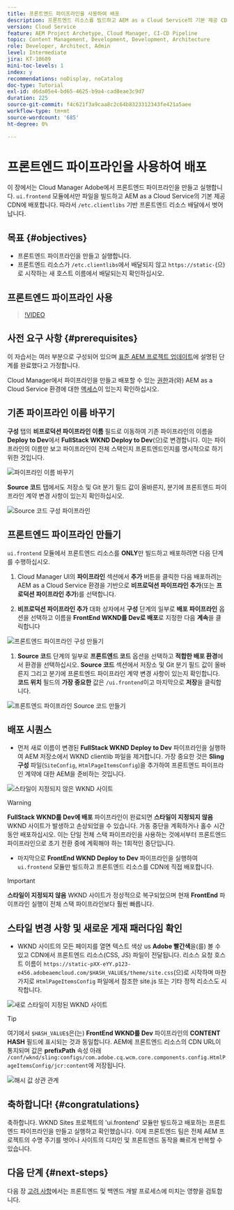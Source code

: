 ```yaml
---
title: 프론트엔드 파이프라인을 사용하여 배포
description: 프론트엔드 리소스를 빌드하고 AEM as a Cloud Service의 기본 제공 CDN에 배포하는 프론트엔드 파이프라인을 만들고 실행하는 방법에 대해 알아봅니다.
version: Cloud Service
feature: AEM Project Archetype, Cloud Manager, CI-CD Pipeline
topic: Content Management, Development, Development, Architecture
role: Developer, Architect, Admin
level: Intermediate
jira: KT-10689
mini-toc-levels: 1
index: y
recommendations: noDisplay, noCatalog
doc-type: Tutorial
exl-id: d6da05e4-bd65-4625-b9a4-cad8eae3c9d7
duration: 225
source-git-commit: f4c621f3a9caa8c2c64b8323312343fe421a5aee
workflow-type: tm+mt
source-wordcount: '685'
ht-degree: 0%

---
```


# 프론트엔드 파이프라인을 사용하여 배포

이 장에서는 Cloud Manager Adobe에서 프론트엔드 파이프라인을 만들고 실행합니다. `ui.frontend` 모듈에서만 파일을 빌드하고 AEM as a Cloud Service의 기본 제공 CDN에 배포합니다. 따라서 `/etc.clientlibs` 기반 프론트엔드 리소스 배달에서 벗어납니다.


## 목표 {#objectives}

* 프론트엔드 파이프라인을 만들고 실행합니다.
* 프론트엔드 리소스가 `/etc.clientlibs`에서 배달되지 않고 `https://static-`(으)로 시작하는 새 호스트 이름에서 배달되는지 확인하십시오.

## 프론트엔드 파이프라인 사용

>[!VIDEO](https://video.tv.adobe.com/v/3409420?quality=12&learn=on)

## 사전 요구 사항 {#prerequisites}

이 자습서는 여러 부분으로 구성되어 있으며 [표준 AEM 프로젝트 업데이트](./update-project.md)에 설명된 단계를 완료했다고 가정합니다.

Cloud Manager에서 파이프라인을 만들고 배포할 수 있는 [권한](https://experienceleague.adobe.com/docs/experience-manager-cloud-manager/content/requirements/users-and-roles.html?lang=en#role-definitions)과(와) AEM as a Cloud Service 환경에 대한 [액세스](https://experienceleague.adobe.com/docs/experience-manager-cloud-service/content/implementing/using-cloud-manager/manage-environments.html)이 있는지 확인하십시오.

## 기존 파이프라인 이름 바꾸기

__구성__ 탭의 __비프로덕션 파이프라인 이름__ 필드로 이동하여 기존 파이프라인의 이름을 __Deploy to Dev__&#x200B;에서 __FullStack WKND Deploy to Dev__(으)로 변경합니다. 이는 파이프라인의 이름만 보고 파이프라인이 전체 스택인지 프론트엔드인지를 명시적으로 하기 위한 것입니다.

![파이프라인 이름 바꾸기](assets/fullstack-wknd-deploy-dev-pipeline.png)


__Source 코드__ 탭에서도 저장소 및 Git 분기 필드 값이 올바른지, 분기에 프론트엔드 파이프라인 계약 변경 사항이 있는지 확인하십시오.

![Source 코드 구성 파이프라인](assets/fullstack-wknd-source-code-config.png)


## 프론트엔드 파이프라인 만들기

`ui.frontend` 모듈에서 프론트엔드 리소스를 __ONLY__&#x200B;만 빌드하고 배포하려면 다음 단계를 수행하십시오.

1. Cloud Manager UI의 __파이프라인__ 섹션에서 __추가__ 버튼을 클릭한 다음 배포하려는 AEM as a Cloud Service 환경을 기반으로 __비프로덕션 파이프라인 추가__(또는 __프로덕션 파이프라인 추가__)를 선택합니다.

1. __비프로덕션 파이프라인 추가__ 대화 상자에서 __구성__ 단계의 일부로 __배포 파이프라인__ 옵션을 선택하고 이름을 __FrontEnd WKND를 Dev로 배포__&#x200B;로 지정한 다음 __계속__&#x200B;을 클릭합니다

![프론트엔드 파이프라인 구성 만들기](assets/create-frontend-pipeline-configs.png)

1. __Source 코드__ 단계의 일부로 __프론트엔드 코드__ 옵션을 선택하고 __적합한 배포 환경__&#x200B;에서 환경을 선택하십시오. __Source 코드__ 섹션에서 저장소 및 Git 분기 필드 값이 올바른지 그리고 분기에 프론트엔드 파이프라인 계약 변경 사항이 있는지 확인합니다.
__코드 위치__ 필드의 __가장 중요한__ 값은 `/ui.frontend`이고 마지막으로 __저장__&#x200B;을 클릭합니다.

![프론트엔드 파이프라인 Source 코드 만들기](assets/create-frontend-pipeline-source-code.png)


## 배포 시퀀스

* 먼저 새로 이름이 변경된 __FullStack WKND Deploy to Dev__ 파이프라인을 실행하여 AEM 저장소에서 WKND clientlib 파일을 제거합니다. 가장 중요한 것은 __Sling 구성__ 파일(`SiteConfig`, `HtmlPageItemsConfig`)을 추가하여 프론트엔드 파이프라인 계약에 대한 AEM을 준비하는 것입니다.

![스타일이 지정되지 않은 WKND 사이트](assets/unstyled-wknd-site.png)

>[!WARNING]
>
>__FullStack WKND를 Dev에 배포__ 파이프라인이 완료되면 __스타일이 지정되지 않음__ WKND 사이트가 발생하고 손상되었을 수 있습니다. 가동 중단을 계획하거나 홀수 시간 동안 배포하십시오. 이는 단일 전체 스택 파이프라인을 사용하는 것에서부터 프론트엔드 파이프라인으로 초기 전환 중에 계획해야 하는 1회적인 중단입니다.


* 마지막으로 __FrontEnd WKND Deploy to Dev__ 파이프라인을 실행하여 `ui.frontend` 모듈만 빌드하고 프론트엔드 리소스를 CDN에 직접 배포합니다.

>[!IMPORTANT]
>
>__스타일이 지정되지 않음__ WKND 사이트가 정상적으로 복구되었으며 현재 __FrontEnd__ 파이프라인 실행이 전체 스택 파이프라인보다 훨씬 빠릅니다.

## 스타일 변경 사항 및 새로운 게재 패러다임 확인

* WKND 사이트의 모든 페이지를 열면 텍스트 색상 us __Adobe 빨간색__&#x200B;을(를) 볼 수 있고 CDN에서 프론트엔드 리소스(CSS, JS) 파일이 전달됩니다. 리소스 요청 호스트 이름이 `https://static-pXX-eYY.p123-e456.adobeaemcloud.com/$HASH_VALUE$/theme/site.css`(으)로 시작하며 마찬가지로 `HtmlPageItemsConfig` 파일에서 참조한 site.js 또는 기타 정적 리소스도 시작합니다.


![새로 스타일이 지정된 WKND 사이트](assets/newly-styled-wknd-site.png)



>[!TIP]
>
>여기에서 `$HASH_VALUE$`은(는) __FrontEnd WKND를 Dev__ 파이프라인의 __CONTENT HASH__ 필드에 표시되는 것과 동일합니다. AEM에 프론트엔드 리소스의 CDN URL이 통지되며 값은 __prefixPath__ 속성 아래 `/conf/wknd/sling:configs/com.adobe.cq.wcm.core.components.config.HtmlPageItemsConfig/jcr:content`에 저장됩니다.


![해시 값 상관 관계](assets/hash-value-correlartion.png)



## 축하합니다! {#congratulations}

축하합니다. WKND Sites 프로젝트의 &#39;ui.frontend&#39; 모듈만 빌드하고 배포하는 프론트엔드 파이프라인을 만들고 실행하고 확인했습니다. 이제 프론트엔드 팀은 전체 AEM 프로젝트의 수명 주기를 벗어나 사이트의 디자인 및 프론트엔드 동작을 빠르게 반복할 수 있습니다.

## 다음 단계 {#next-steps}

다음 장 [고려 사항](considerations.md)에서는 프론트엔드 및 백엔드 개발 프로세스에 미치는 영향을 검토합니다.

